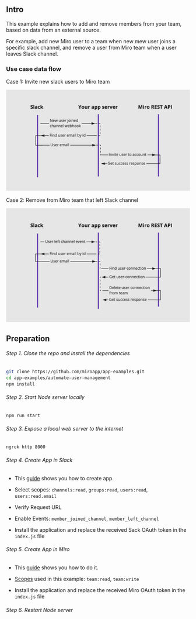 ## Intro
This example explains how to add and remove members from your team, based on data from an external source. 

For example, add new Miro user to a team when new mew user joins a specific slack channel, and remove a user from Miro team when a user leaves Slack channel.

### Use case data flow

Case 1: Invite new slack users to Miro team

<img src="images/invite-user.png" alt="Invite new slack users" />
 
Case 2: Remove from Miro team that left Slack channel

<img src="images/delete-user.png" alt="Remove from Miro team" />
 
## Preparation

###### Step 1. Clone the repo and install the dependencies
```bash 
git clone https://github.com/miroapp/app-examples.git
cd app-examples/automate-user-management
npm install
``` 

###### Step 2. Start Node server locally 

```bash
npm run start
```

###### Step 3. Expose a local web server to the internet

```bash
ngrok http 8000
```

###### Step 4. Create App in Slack

- This [guide](https://api.slack.com/start/overview#creating) shows you how to create app.

- Select scopes: `channels:read`, `groups:read`, `users:read`, `users:read.email`

- Verify Request URL

- Enable Events: `member_joined_channel`, `member_left_channel`

- Install the application and replace the received Sack OAuth token in the `index.js` file

###### Step 5. Create App in Miro
- This [guide](https://developers.miro.com/docs/getting-started) shows you how to do it.

- [Scopes](https://developers.miro.com/reference#scopes) used in this example: `team:read`, `team:write`

- Install the application and replace the received Miro OAuth token in the `index.js` file


###### Step 6. Restart Node server